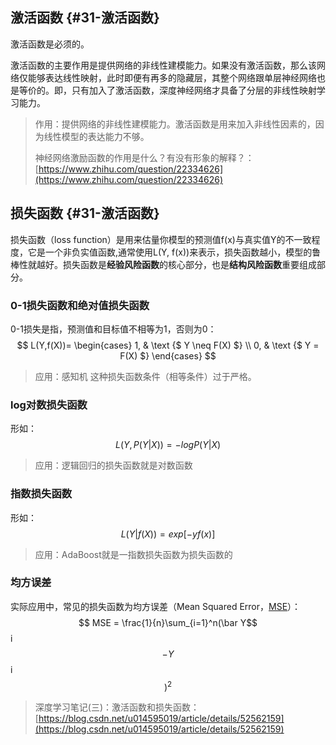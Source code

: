 ## 激活函数 {#31-激活函数}

激活函数是必须的。

激活函数的主要作用是提供网络的非线性建模能力。如果没有激活函数，那么该网络仅能够表达线性映射，此时即便有再多的隐藏层，其整个网络跟单层神经网络也是等价的。即，只有加入了激活函数，深度神经网络才具备了分层的非线性映射学习能力。

> 作用：提供网络的非线性建模能力。激活函数是用来加入非线性因素的，因为线性模型的表达能力不够。
>
> 神经网络激励函数的作用是什么？有没有形象的解释？：[https://www.zhihu.com/question/22334626](https://www.zhihu.com/question/22334626)

## 损失函数 {#31-激活函数}

损失函数（loss function）是用来估量你模型的预测值f\(x\)与真实值Y的不一致程度，它是一个非负实值函数,通常使用L\(Y, f\(x\)\)来表示，损失函数越小，模型的鲁棒性就越好。损失函数是**经验风险函数**的核心部分，也是**结构风险函数**重要组成部分。

### **0-1损失函数和绝对值损失函数**
0-1损失是指，预测值和目标值不相等为1，否则为0：
$$ L(Y,f(X))= \begin{cases} 1, & \text {$ Y \neq F(X) $} \\ 0, & \text {$ Y = F(X) $} \end{cases} $$

> 应用：感知机
> 这种损失函数条件（相等条件）过于严格。

### log对数损失函数
形如：
$$ L(Y,P(Y|X)) = -logP(Y|X) $$

> 应用：逻辑回归的损失函数就是对数函数

### 指数损失函数 
形如：
$$ L(Y|f(X))=exp[−yf(x)] $$

> 应用：AdaBoost就是一指数损失函数为损失函数的

### 均方误差

实际应用中，常见的损失函数为均方误差（Mean Squared Error，[MSE](https://en.wikipedia.org/wiki/Mean_squared_error)）：
$$ MSE = \frac{1}{n}\sum_{i=1}^n(\bar Y$$i$$ - Y$$i$$)^2   $$



> 深度学习笔记\(三\)：激活函数和损失函数：[https://blog.csdn.net/u014595019/article/details/52562159](https://blog.csdn.net/u014595019/article/details/52562159)



